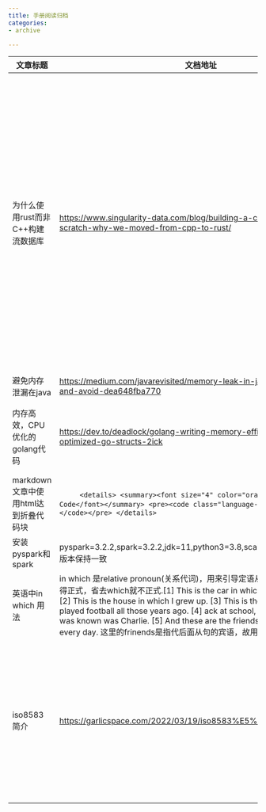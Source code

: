 ```yaml
---
title: 手册阅读归档
categories: 
- archive

---
```


|文章标题|文档地址|学到什么|
|---|---|---|
|为什么使用rust而非C++构建流数据库|https://www.singularity-data.com/blog/building-a-cloud-database-from-scratch-why-we-moved-from-cpp-to-rust/|[优点]易于使用,内存安全的,学习简单,可管理的不安全性，[缺点]碎片化的异步子系统,笨重的error处理机制,缺少泛型. [学习到的经验] 用新的语言或者新的架构成为必然.有相关方面的专家.快速壮大自己的队伍。[总结]底层编程,性能,内存安全,友好的包管理工具是你项目主要考虑的问题。有没有专家帮到你,时间时间时间上的安排,有没有内部自用的培训程序在rust上|
|避免内存泄漏在java|https://medium.com/javarevisited/memory-leak-in-java-how-to-detect-and-avoid-dea648fba770|NULL|
|内存高效，CPU优化的golang代码|https://dev.to/deadlock/golang-writing-memory-efficient-and-cpu-optimized-go-structs-2ick|结构体的数据类型的排布会影响到内存的分配，这部分主要是编译器的字段对齐概念|
|markdown文章中使用html达到折叠代码块| ```     <details> <summary><font size="4" color="orange">Show Code</font></summary> <pre><code class="language-cpp">这里填充代码</code></pre> </details>```|
|安装pyspark和spark|pyspark=3.2.2,spark=3.2.2,jdk=11,python3=3.8,scala=2.11.12.最重要的是版本保持一致|
|英语中in which 用法|in which 是relative pronoun(关系代词)，用来引导定语从句,在which前加介词显得正式，省去which就不正式.[1] This is the car in which I travelled to Beijing. [2] This is the house in which I grew up. [3] This is the pitch on which I played football all those years ago. [4] ack at school, the name by which I was known was Charlie. [5] And these are the friends with whom I played every day. 这里的frinends是指代后面从句的宾语，故用whome|
|iso8583简介|https://garlicspace.com/2022/03/19/iso8583%E5%8D%8F%E8%AE%AE/|![iso8583报文](https://i0.wp.com/garlicspace.com/wp-content/uploads/2022/03/MTI.png?w=1082&ssl=1)0xxx → version of ISO 8583 (0 = 1987 version) x1xx → class of the message (1 = authorization message) xx1x → function of the message (1 = response) xxx0 → who began the communication (0 = acquirer)|